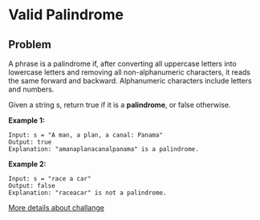 # Valid Palindrome

## Problem

A phrase is a palindrome if, after converting all uppercase letters into lowercase letters and removing all non-alphanumeric characters, it reads the same forward and backward. Alphanumeric characters include letters and numbers.

Given a string s, return true if it is a **palindrome**, or false otherwise.

**Example 1:**

```
Input: s = "A man, a plan, a canal: Panama"
Output: true
Explanation: "amanaplanacanalpanama" is a palindrome.
```

**Example 2:**

```
Input: s = "race a car"
Output: false
Explanation: "raceacar" is not a palindrome.
```

[More details about challange](https://leetcode.com/problems/valid-palindrome/description/)
